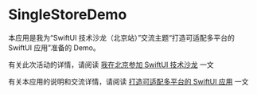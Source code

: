 # SingleStoreDemo

本应用是我为“SwiftUI 技术沙龙（北京站）”交流主题“打造可适配多平台的 SwiftUI 应用”准备的 Demo。

有关此次活动的详情，请阅读 [我在北京参加 SwiftUI 技术沙龙](https://www.fatbobman.com/posts/attended-SwiftUI-salon-in-Beijing/) 一文

有关本应用的说明和交流详情，请阅读 [打造可适配多平台的 SwiftUI 应用](https://www.fatbobman.com/posts/building-multiple-platforms-SwiftUI-App/) 一文
